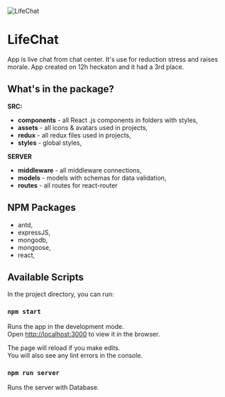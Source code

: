 ![LifeChat](https://github.com/jatanski/master-of-sport/blob/master/public/firstView-chat.JPG)
# LifeChat
App is live chat from chat center. It's use for reduction stress and raises morale. App created on 12h heckaton and it had a 3rd place.

## What's in the package?

**SRC:**
* **components** - all React .js components in folders with styles,
* **assets** - all icons & avatars used in projects,
* **redux** - all redux files used in projects,
* **styles** - global styles,

**SERVER**
* **middleware** - all middleware connections,
* **models** - models with schemas for data validation,
* **routes** - all routes for react-router

## NPM Packages
* antd,
* expressJS,
* mongodb,
* mongoose,
* react,

## Available Scripts

In the project directory, you can run:

### `npm start`

Runs the app in the development mode.<br>
Open [http://localhost:3000](http://localhost:3000) to view it in the browser.

The page will reload if you make edits.<br>
You will also see any lint errors in the console.

### `npm run server`

Runs the server with Database.